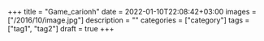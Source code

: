 +++
title = "Game_carionh"
date = 2022-01-10T22:08:42+03:00
images = ["/2016/10/image.jpg"]
description = ""
categories = ["category"]
tags = ["tag1", "tag2"]
draft = true
+++

